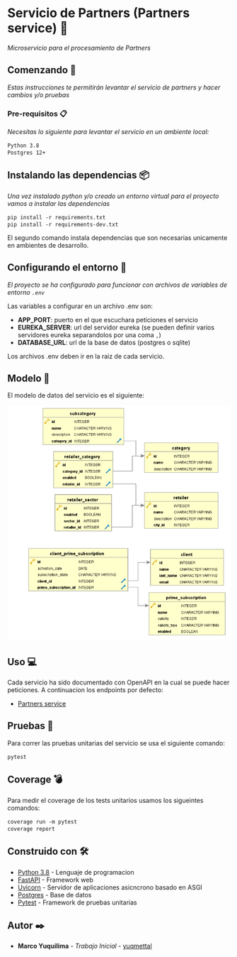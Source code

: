 # Servicio de Partners (Partners service)  🏡

_Microservicio para el procesamiento de Partners_

## Comenzando 🚀

_Estas instrucciones te permitirán levantar el servicio de partners y hacer cambios y/o pruebas_


### Pre-requisitos 📋

_Necesitas lo siguiente para levantar el servicio en un ambiente local:_

```
Python 3.8
Postgres 12+
```


## Instalando las dependencias 📦

_Una vez instalado python y/o creado un entorno virtual para el proyecto vamos a instalar las dependencias_

```
pip install -r requirements.txt
pip install -r requirements-dev.txt
```

El segundo comando instala dependencias que son necesarias unicamente en ambientes de desarrollo.


## Configurando el entorno 📰

_El proyecto se ha configurado para funcionar con archivos de variables de entorno <code>.env</code>_

Las variables a configurar en un archivo .env son:

* __APP_PORT__: puerto en el que escuchara peticiones el servicio
* __EUREKA_SERVER__: url del servidor eureka (se pueden definir varios servidores eureka separandolos por una coma <code>,</code>)
* __DATABASE_URL__: url de la base de datos (postgres o sqlite)


Los archivos .env deben ir en la raiz de cada servicio.

## Modelo 📐

El modelo de datos del servicio es el siguiente:

![Model](model.PNG)
 

## Uso 💻

Cada servicio ha sido documentado con OpenAPI en la cual se puede hacer peticiones. 
A continuacion los endpoints por defecto:

- [Partners service](http://localhost:8004/docs) 


## Pruebas 💊

Para correr las pruebas unitarias del servicio se usa el siguiente comando:

```
pytest
```


## Coverage 💣

Para medir el coverage de los tests unitarios usamos los sigueintes comandos:

```
coverage run -m pytest
coverage report
```


## Construido con 🛠️

* [Python 3.8](https://www.python.org/) - Lenguaje de programacion
* [FastAPI](https://fastapi.tiangolo.com/) - Framework web
* [Uvicorn](https://www.uvicorn.org/) - Servidor de aplicaciones asicncrono basado en ASGI
* [Postgres](https://www.postgresql.org/) - Base de datos
* [Pytest](https://docs.pytest.org/en/stable/) - Framework de pruebas unitarias

## Autor ✒️


* **Marco Yuquilima** - *Trabajo Inicial* - [yuqmettal](https://github.com/yuqmettal)